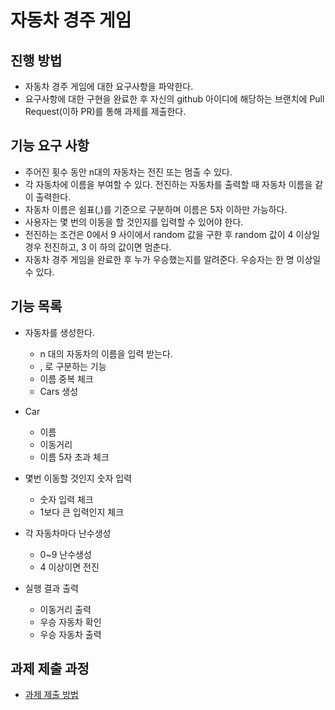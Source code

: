 # 자동차 경주 게임
## 진행 방법
* 자동차 경주 게임에 대한 요구사항을 파악한다.
* 요구사항에 대한 구현을 완료한 후 자신의 github 아이디에 해당하는 브랜치에 Pull Request(이하 PR)를 통해 과제를 제출한다.

## 기능 요구 사항
* 주어진 횟수 동안 n대의 자동차는 전진 또는 멈출 수 있다.
* 각 자동차에 이름을 부여할 수 있다. 전진하는 자동차를 출력할 때 자동차 이름을 같이 출력한다. 
* 자동차 이름은 쉼표(,)를 기준으로 구분하며 이름은 5자 이하만 가능하다.
* 사용자는 몇 번의 이동을 할 것인지를 입력할 수 있어야 한다.
* 전진하는 조건은 0에서 9 사이에서 random 값을 구한 후 random 값이 4 이상일 경우 전진하고, 3 이
하의 값이면 멈춘다.
* 자동차 경주 게임을 완료한 후 누가 우승했는지를 알려준다. 우승자는 한 명 이상일 수 있다.

## 기능 목록
- 자동차를 생성한다.
  - n 대의 자동차의 이름을 입력 받는다.
  - , 로 구분하는 기능
  - 이름 중복 체크 
  - Cars 생성
  
- Car 
  - 이름
  - 이동거리
  - 이름 5자 초과 체크
  
- 몇번 이동할 것인지 숫자 입력
  - 숫자 입력 체크
  - 1보다 큰 입력인지 체크
  
- 각 자동차마다 난수생성
  - 0~9 난수생성
  - 4 이상이면 전진
  
- 실행 결과 출력
  - 이동거리 출력
  - 우승 자동차 확인
  - 우승 자동차 출력

## 과제 제출 과정
* [과제 제출 방법](https://github.com/next-step/nextstep-docs/tree/master/precourse)
